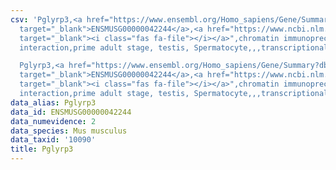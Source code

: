 ```yaml
---
csv: 'Pglyrp3,<a href="https://www.ensembl.org/Homo_sapiens/Gene/Summary?db=core;g=ENSMUSG00000042244"
  target="_blank">ENSMUSG00000042244</a>,<a href="https://www.ncbi.nlm.nih.gov/pubmed/25450459"
  target="_blank"><i class="fas fa-file"></i></a>",chromatin immunoprecipitation assay,direct
  interaction,prime adult stage, testis, Spermatocyte,,,transcriptional regulation,

  Pglyrp3,<a href="https://www.ensembl.org/Homo_sapiens/Gene/Summary?db=core;g=ENSMUSG00000042244"
  target="_blank">ENSMUSG00000042244</a>,<a href="https://www.ncbi.nlm.nih.gov/pubmed/25450459"
  target="_blank"><i class="fas fa-file"></i></a>",chromatin immunoprecipitation assay,direct
  interaction,prime adult stage, testis, Spermatocyte,,,transcriptional regulation,'
data_alias: Pglyrp3
data_id: ENSMUSG00000042244
data_numevidence: 2
data_species: Mus musculus
data_taxid: '10090'
title: Pglyrp3
---
```


